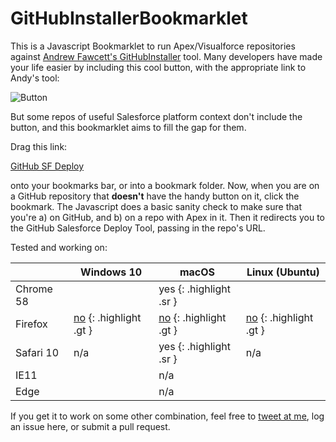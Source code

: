 GitHubInstallerBookmarklet
==========================

This is a Javascript Bookmarklet to run Apex/Visualforce repositories against [Andrew Fawcett's GitHubInstaller](https://github.com/afawcett/githubsfdeploy) tool. Many developers have made your life easier by including this cool button, with the appropriate link to Andy's tool:

![Button](https://raw.githubusercontent.com/afawcett/githubsfdeploy/master/src/main/webapp/resources/img/deploy.png) 

But some repos of useful Salesforce platform context don't include the button, and this bookmarklet aims to fill the gap for them. 

Drag this link:

<div markdown="0">
<a href="javascript:(function(){var o = 0;var s = document.getElementsByClassName(%27lang%27);for (var i = 0; i < s.length; ++i) {if(s[i].innerHTML == %27Apex%27) {o = 1;}}location.hostname != %27github.com%27 || !o ?alert(%27This is not a GitHub Apex repository!%27):window.open(%27https://githubsfdeploy.herokuapp.com/app/githubdeploy%27+location.pathname);})();">GitHub SF Deploy</a>
</div>

onto your bookmarks bar, or into a bookmark folder. Now, when you are on a GitHub repository that __doesn't__ have the handy button on it, click the bookmark. The Javascript does a basic sanity check to make sure that you're a) on GitHub, and b) on a repo with Apex in it. Then it redirects you to the GitHub Salesforce Deploy Tool, passing in the repo's URL. 

Tested and working on:

|         | Windows 10 | macOS | Linux (Ubuntu) |
|---------|------------|-------|----------------|
| Chrome 58 |            |  yes {: .highlight .sr } |                |
| Firefox  | [no](https://bugzilla.mozilla.org/show_bug.cgi?id=866522) {: .highlight .gt }  |  [no](https://bugzilla.mozilla.org/show_bug.cgi?id=866522) {: .highlight .gt } | [no](https://bugzilla.mozilla.org/show_bug.cgi?id=866522) {: .highlight .gt } |
| Safari 10 |    n/a     |  yes {: .highlight .sr } |    n/a         |
| IE11    |            |  n/a  |                | 
| Edge    |            |  n/a  |                |

If you get it to work on some other combination, feel free to [tweet at me](https://twitter.com/tet3), log an issue here, or submit a pull request.  